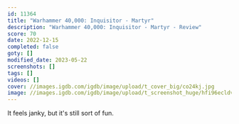 ```yaml
---
id: 11364
title: "Warhammer 40,000: Inquisitor - Martyr"
description: "Warhammer 40,000: Inquisitor - Martyr - Review"
score: 70
date: 2022-12-15
completed: false
goty: []
modified_date: 2023-05-22
screenshots: []
tags: []
videos: []
cover: //images.igdb.com/igdb/image/upload/t_cover_big/co24kj.jpg
image: //images.igdb.com/igdb/image/upload/t_screenshot_huge/hfi96ecldvrx5cy4pnyv.jpg
---
```

It feels janky, but it's still sort of fun.